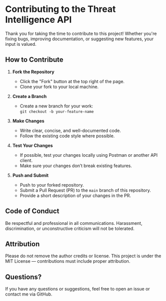 # Contributing to the Threat Intelligence API

Thank you for taking the time to contribute to this project! Whether you're fixing bugs, improving documentation, or suggesting new features, your input is valued.

## How to Contribute

1. **Fork the Repository**
   - Click the "Fork" button at the top right of the page.
   - Clone your fork to your local machine.

2. **Create a Branch**
   - Create a new branch for your work:  
     `git checkout -b your-feature-name`

3. **Make Changes**
   - Write clear, concise, and well-documented code.
   - Follow the existing code style where possible.

4. **Test Your Changes**
   - If possible, test your changes locally using Postman or another API client.
   - Make sure your changes don’t break existing features.

5. **Push and Submit**
   - Push to your forked repository.
   - Submit a Pull Request (PR) to the `main` branch of this repository.
   - Provide a short description of your changes in the PR.

## Code of Conduct

Be respectful and professional in all communications. Harassment, discrimination, or unconstructive criticism will not be tolerated.

## Attribution

Please do not remove the author credits or license. This project is under the MIT License — contributions must include proper attribution.

## Questions?

If you have any questions or suggestions, feel free to open an issue or contact me via GitHub.
